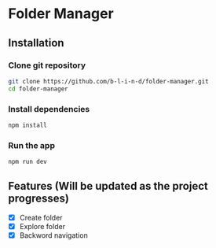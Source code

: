 # Folder Manager

## Installation

### Clone git repository

```bash
git clone https://github.com/b-l-i-n-d/folder-manager.git
cd folder-manager
```

### Install dependencies

```bash
npm install
```

### Run the app

```bash
npm run dev
```

## Features (Will be updated as the project progresses)

-   [x] Create folder
-   [x] Explore folder
-   [x] Backword navigation
